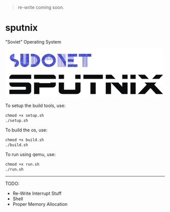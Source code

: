 > re-write coming soon.

# sputnix
"Soviet" Operating System 

![sputnix](./SPUTNIX.png)

To setup the build tools, use:
```
chmod +x setup.sh
./setup.sh
```

To build the os, use:
```
chmod +x build.sh
./build.sh
```

To run using qemu, use:
```
chmod +x run.sh
./run.sh
```
-------

TODO:
 - Re-Write Interrupt Stuff
 - Shell
 - Proper Memory Allocation 
